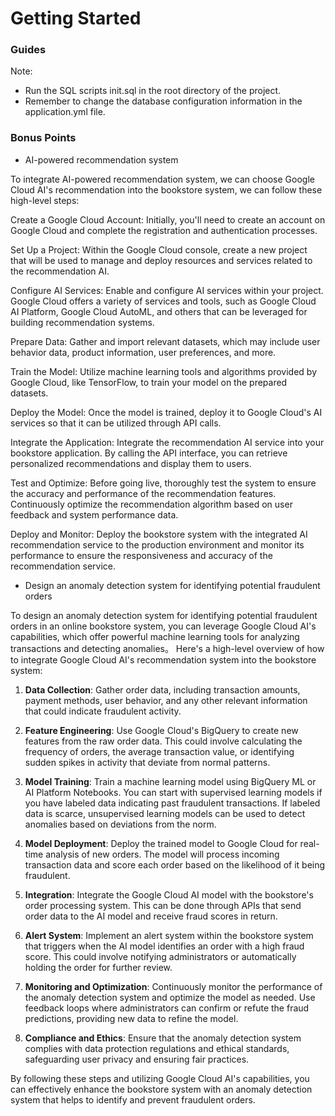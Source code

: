 # Getting Started

### Guides
Note:
* Run the SQL scripts init.sql in the root directory of the project. 
* Remember to change the database configuration information in the application.yml file.


### Bonus Points
* AI-powered recommendation system

To integrate AI-powered recommendation system, we can choose Google Cloud AI's recommendation into the bookstore system, we can follow these high-level steps:

Create a Google Cloud Account: Initially, you'll need to create an account on Google Cloud and complete the registration and authentication processes.

Set Up a Project: Within the Google Cloud console, create a new project that will be used to manage and deploy resources and services related to the recommendation AI.

Configure AI Services: Enable and configure AI services within your project. Google Cloud offers a variety of services and tools, such as Google Cloud AI Platform, Google Cloud AutoML, and others that can be leveraged for building recommendation systems.

Prepare Data: Gather and import relevant datasets, which may include user behavior data, product information, user preferences, and more.

Train the Model: Utilize machine learning tools and algorithms provided by Google Cloud, like TensorFlow, to train your model on the prepared datasets.

Deploy the Model: Once the model is trained, deploy it to Google Cloud's AI services so that it can be utilized through API calls.

Integrate the Application: Integrate the recommendation AI service into your bookstore application. By calling the API interface, you can retrieve personalized recommendations and display them to users.

Test and Optimize: Before going live, thoroughly test the system to ensure the accuracy and performance of the recommendation features. Continuously optimize the recommendation algorithm based on user feedback and system performance data.

Deploy and Monitor: Deploy the bookstore system with the integrated AI recommendation service to the production environment and monitor its performance to ensure the responsiveness and accuracy of the recommendation service.

* Design an anomaly detection system for identifying potential fraudulent orders

To design an anomaly detection system for identifying potential fraudulent orders in an online bookstore system, you can leverage Google Cloud AI's capabilities, which offer powerful machine learning tools for analyzing transactions and detecting anomalies。 Here's a high-level overview of how to integrate Google Cloud AI's recommendation system into the bookstore system:

1. **Data Collection**: Gather order data, including transaction amounts, payment methods, user behavior, and any other relevant information that could indicate fraudulent activity.

2. **Feature Engineering**: Use Google Cloud's BigQuery to create new features from the raw order data. This could involve calculating the frequency of orders, the average transaction value, or identifying sudden spikes in activity that deviate from normal patterns.

3. **Model Training**: Train a machine learning model using BigQuery ML or AI Platform Notebooks. You can start with supervised learning models if you have labeled data indicating past fraudulent transactions. If labeled data is scarce, unsupervised learning models can be used to detect anomalies based on deviations from the norm.

4. **Model Deployment**: Deploy the trained model to Google Cloud for real-time analysis of new orders. The model will process incoming transaction data and score each order based on the likelihood of it being fraudulent.

5. **Integration**: Integrate the Google Cloud AI model with the bookstore's order processing system. This can be done through APIs that send order data to the AI model and receive fraud scores in return.

6. **Alert System**: Implement an alert system within the bookstore system that triggers when the AI model identifies an order with a high fraud score. This could involve notifying administrators or automatically holding the order for further review.

7. **Monitoring and Optimization**: Continuously monitor the performance of the anomaly detection system and optimize the model as needed. Use feedback loops where administrators can confirm or refute the fraud predictions, providing new data to refine the model.

8. **Compliance and Ethics**: Ensure that the anomaly detection system complies with data protection regulations and ethical standards, safeguarding user privacy and ensuring fair practices.

By following these steps and utilizing Google Cloud AI's capabilities, you can effectively enhance the bookstore system with an anomaly detection system that helps to identify and prevent fraudulent orders.

